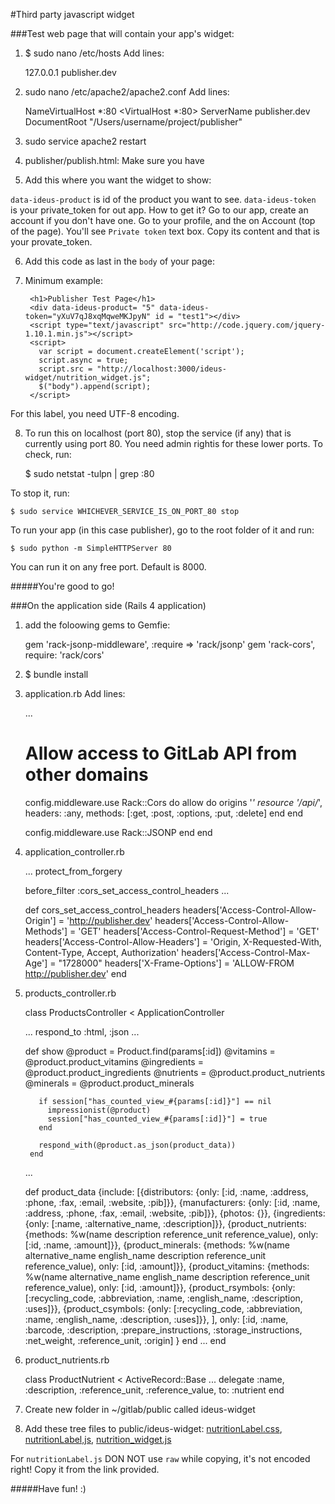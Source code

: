 #Third party javascript widget

###Test web page that will contain your app's widget:

1) $ sudo nano /etc/hosts
  Add lines: 

    127.0.0.1     publisher.dev

2) sudo nano /etc/apache2/apache2.conf
  Add lines: 


    NameVirtualHost *:80
    <VirtualHost *:80>
      ServerName publisher.dev
      DocumentRoot "/Users/username/project/publisher"
    </VirtualHost>

3) sudo service apache2 restart


4) publisher/publish.html:
  Make sure you have 

    <script type="text/javascript" src="http://code.jquery.com/jquery-1.10.1.min.js"></script>
  
5) Add this where you want the widget to show:

     <div data-ideus-product= "5" data-ideus-token="yXuV7qJ8xqMqweMKJpyN" id = "test1"></div>

  ``data-ideus-product`` is id of the product you want to see.
  ``data-ideus-token `` is your private_token for out app. How to get it? Go to our app, create an account if you don't have one. Go to your profile, and the on Account (top of the page). You'll see ``Private token`` text box. Copy its content and that is your provate_token.

6) Add this code as last in the ``body`` of your page:

    <script>
      var script = document.createElement('script');
      script.async = true;
      script.src = "http://localhost:3000/ideus-widget/nutrition_widget.js";
      $("body").append(script);
    </script>

7) Minimum example:
  
    <!DOCTYPE html>
    <meta charset="UTF-8"> 
    <html>
      <head>
        <title>Publisher Test Page</title>
      </head>
      <body>

        <h1>Publisher Test Page</h1>
        <div data-ideus-product= "5" data-ideus-token="yXuV7qJ8xqMqweMKJpyN" id = "test1"></div>
        <script type="text/javascript" src="http://code.jquery.com/jquery-1.10.1.min.js"></script>
        <script>
          var script = document.createElement('script');
          script.async = true;
          script.src = "http://localhost:3000/ideus-widget/nutrition_widget.js";
          $("body").append(script);
        </script>


      </body>
    </html>

For this label, you need UTF-8 encoding. 

8) To run this on localhost (port 80), stop the service (if any) that is currently using port 80. You need admin rightis for these lower ports. To check, run:

    $ sudo  netstat -tulpn | grep :80

  To stop it, run:

    $ sudo service WHICHEVER_SERVICE_IS_ON_PORT_80 stop

  To run your app (in this case publisher), go to the root folder of it and run:

    $ sudo python -m SimpleHTTPServer 80

  You can run it on any free port. Default is 8000.

#####You're good to go!

###On the application side (Rails 4 application)

1) add the foloowing gems to Gemfie:

    gem 'rack-jsonp-middleware', :require => 'rack/jsonp'
    gem 'rack-cors', require: 'rack/cors'

2) $ bundle install

3) application.rb 
  Add lines:
    
    ...
      # Allow access to GitLab API from other domains
      config.middleware.use Rack::Cors do
        allow do
          origins '*'
          resource '/api/*', headers: :any, methods: [:get, :post, :options, :put, :delete]
        end
      end

      config.middleware.use Rack::JSONP
    end
  end

4) application_controller.rb
    
    ...
    protect_from_forgery

    before_filter :cors_set_access_control_headers
    ...

    def cors_set_access_control_headers
      headers['Access-Control-Allow-Origin'] = 'http://publisher.dev'
      headers['Access-Control-Allow-Methods'] = 'GET'
      headers['Access-Control-Request-Method'] = 'GET'
      headers['Access-Control-Allow-Headers'] = 'Origin, X-Requested-With, Content-Type, Accept, Authorization'
      headers['Access-Control-Max-Age'] = "1728000"
      headers['X-Frame-Options'] = 'ALLOW-FROM http://publisher.dev'
    end

5) products_controller.rb

    class ProductsController < ApplicationController

      ...
      respond_to :html, :json
      ...

      def show
          @product = Product.find(params[:id])
          @vitamins = @product.product_vitamins
          @ingredients = @product.product_ingredients
          @nutrients = @product.product_nutrients
          @minerals = @product.product_minerals

          if session["has_counted_view_#{params[:id]}"] == nil
            impressionist(@product)
            session["has_counted_view_#{params[:id]}"] = true
          end

          respond_with(@product.as_json(product_data))
        end
      
      ...

      def product_data
        {include: 
            [{distributors: {only: [:id, :name, :address, :phone, :fax, :email, :website, :pib]}}, 
             {manufacturers: {only: [:id, :name, :address, :phone, :fax, :email, :website, :pib]}},
             {photos: {}},
             {ingredients: {only: [:name, :alternative_name, :description]}},
             {product_nutrients: {methods: %w(name description reference_unit reference_value), only: [:id, :name, :amount]}},
             {product_minerals: {methods: %w(name alternative_name english_name description reference_unit reference_value), only: [:id, :amount]}},
             {product_vitamins: {methods: %w(name alternative_name english_name description reference_unit reference_value), only: [:id, :amount]}},
             {product_rsymbols: {only: [:recycling_code, :abbreviation, :name, :english_name, :description, :uses]}},
             {product_csymbols: {only: [:recycling_code, :abbreviation, :name, :english_name, :description, :uses]}},
             ],
              only: [:id, :name, :barcode, :description, :prepare_instructions, :storage_instructions, :net_weight, :reference_unit, :origin]
        }
      end
      ...
    end


6) product_nutrients.rb

    class ProductNutrient < ActiveRecord::Base
      ...
      delegate :name, :description, :reference_unit, :reference_value, to: :nutrient
    end

7) Create new folder in ~/gitlab/public called ideus-widget

8) Add these tree files to public/ideus-widget: [nutritionLabel.css](https://bitbucket.org/ivanacorovic/gitlabhq2/raw/57689636a6520c608f3a23096cc022e2762cae2f/public/ideus-widget/nutritionLabel.css), [nutritionLabel,js](https://bitbucket.org/ivanacorovic/gitlabhq2/src/57689636a6520c608f3a23096cc022e2762cae2f/public/ideus-widget/nutritionLabel.js?at=cors), [nutrition_widget.js](https://bitbucket.org/ivanacorovic/gitlabhq2/raw/57689636a6520c608f3a23096cc022e2762cae2f/public/ideus-widget/nutrition_widget.js)

For ``nutritionLabel.js`` DON NOT use ``raw`` while copying, it's not encoded right! Copy it from the link provided.

#####Have fun! :)
  
